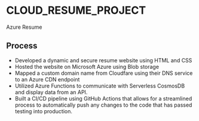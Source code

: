 # CLOUD_RESUME_PROJECT
Azure Resume

## Process
- Developed a dynamic and secure resume website using HTML and CSS
- Hosted the website on Microsoft Azure using Blob storage
- Mapped a custom domain name from Cloudfare using their DNS service to an Azure CDN endpoint 
- Utilized Azure Functions to communicate with Serverless CosmosDB and display data from an API.
- Built a CI/CD pipeline using GitHub Actions that allows for a streamlined process to automatically push any changes to the code that has passed testing into production.
